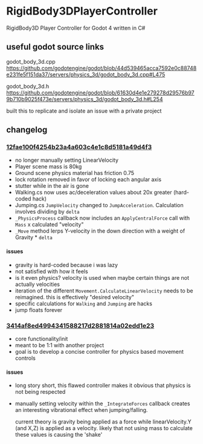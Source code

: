 # RigidBody3DPlayerController
RigidBody3D Player Controller for Godot 4 written in C#

## useful godot source links
godot_body_3d.cpp
https://github.com/godotengine/godot/blob/44d539465acca7592e0c88748e231fe5f151da37/servers/physics_3d/godot_body_3d.cpp#L475

godot_body_3d.h
https://github.com/godotengine/godot/blob/61630d4e1e279278d29576b979b710b9025f473e/servers/physics_3d/godot_body_3d.h#L254

built this to replicate and isolate an issue with a private project

## changelog
  
### [12fae100f4254b23a4a603c4e1c8d5181a49d4f3](https://github.com/sloont/RigidBody3DPlayerController/commit/12fae100f4254b23a4a603c4e1c8d5181a49d4f3)
- no longer manually setting LinearVelocity
- Player scene mass is 80kg
- Ground scene physics material has friction 0.75
- lock rotation removed in favor of locking each angular axis
- stutter while in the air is gone
- Walking.cs now uses ac/deceleration values about 20x greater (hard-coded hack)
- Jumping.cs `JumpVelocity` changed to `JumpAcceleration`. Calculation involves dividing by `delta`
- `_PhysicsProcess` callback now includes an `ApplyCentralForce` call with `Mass` x calculated "velocity"
- `_Move` method lerps Y-velocity in the down direction with a weight of Gravity * `delta`

#### issues
- gravity is hard-coded because i was lazy
- not satisfied with how it feels
- is it even physics? velocity is used when maybe certain things are not actually velocities
- iteration of the different `Movement.CalculateLinearVelocity` needs to be reimagined.
  this is effectively "desired velocity"
- specific calculations for `Walking` and `Jumping` are hacks
- jump floats forever

### [3414af8ed4994341588217d2881814a02edd1e23](https://github.com/sloont/RigidBody3DPlayerController/commit/3414af8ed4994341588217d2881814a02edd1e23)
- core functionality/init
- meant to be 1:1 with another project
- goal is to develop a concise controller for physics based movement controls

#### issues
- long story short, this flawed controller makes it obvious that physics is not being respected
- manually setting velocity within the `_IntegrateForces` callback creates an interesting vibrational effect
  when jumping/falling.

  current theory is gravity being applied as a force while linearVelocity.Y (and X,Z) is applied as a velocity.
  likely that not using mass to calculate these values is causing the 'shake'
